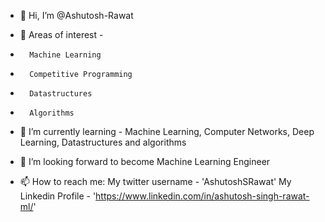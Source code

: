 - 👋 Hi, I’m @Ashutosh-Rawat

- 👀 Areas of interest - 
-       Machine Learning 
-       Competitive Programming 
-       Datastructures 
-       Algorithms

- 🌱 I’m currently learning - Machine Learning, Computer Networks, Deep Learning, Datastructures and algorithms

- 💞️ I’m looking forward to become Machine Learning Engineer

- 📫 How to reach me:
            My twitter username - 'AshutoshSRawat'
            My Linkedin Profile - 'https://www.linkedin.com/in/ashutosh-singh-rawat-ml/'

<!---
Ashutosh-Rawat/Ashutosh-Rawat is a ✨ special ✨ repository because its `README.md` (this file) appears on your GitHub profile.
You can click the Preview link to take a look at your changes.
--->
